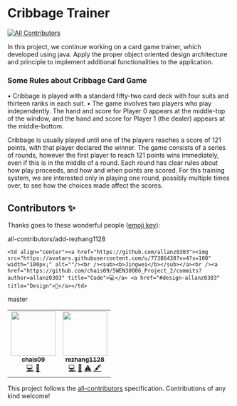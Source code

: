 # Cribbage Trainer
<!-- ALL-CONTRIBUTORS-BADGE:START - Do not remove or modify this section -->
[![All Contributors](https://img.shields.io/badge/all_contributors-2-orange.svg?style=flat-square)](#contributors-)
<!-- ALL-CONTRIBUTORS-BADGE:END -->

In this project, we continue working on a card game trainer, which developed using java.
Apply the proper object oriented design architecture and principle to implement additional functionalities to the application.

### Some Rules about Cribbage Card Game
• Cribbage is played with a standard fifty-two card deck with four suits and thirteen ranks in each suit.
• The game involves two players who play independently. The hand and score for Player 0 appears at the middle-top of the window, and the hand and score for Player 1 (the dealer) appears at the middle-bottom.

Cribbage is usually played until one of the players reaches a score of 121 points, with that player declared the winner. The game consists of a series of rounds, however the first player to reach 121 points wins immediately, even if this is in the middle of a round. Each round has clear rules about how play proceeds, and how and when points are scored. For this training system, we are interested only in playing one round, possibly multiple times over, to see how the choices made affect the scores.

## Contributors ✨

Thanks goes to these wonderful people ([emoji key](https://allcontributors.org/docs/en/emoji-key)):

<!-- ALL-CONTRIBUTORS-LIST:START - Do not remove or modify this section -->
<!-- prettier-ignore-start -->
<!-- markdownlint-disable -->
<table>
  <tr>
    <td align="center"><a href="https://chais09.github.io"><img src="https://avatars.githubusercontent.com/u/55682227?v=4?s=100" width="100px;" alt=""/><br /><sub><b>chais09</b></sub></a><br /><a href="https://github.com/chais09/SWEN30006_Project_2/commits?author=chais09" title="Code">💻</a> <a href="#design-chais09" title="Design">🎨</a></td>
all-contributors/add-rezhang1128
    <td align="center"><a href="https://github.com/rezhang1128"><img src="https://avatars.githubusercontent.com/u/82085953?v=4?s=100" width="100px;" alt=""/><br /><sub><b>rezhang1128</b></sub></a><br /><a href="https://github.com/chais09/SWEN30006_Project_2/commits?author=rezhang1128" title="Code">💻</a> <a href="#design-rezhang1128" title="Design">🎨</a> <a href="https://github.com/chais09/SWEN30006_Project_2/commits?author=rezhang1128" title="Tests">⚠️</a> <a href="#content-rezhang1128" title="Content">🖋</a></td>

    <td align="center"><a href="https://github.com/allanz0303"><img src="https://avatars.githubusercontent.com/u/77386438?v=4?s=100" width="100px;" alt=""/><br /><sub><b>Jingwei</b></sub></a><br /><a href="https://github.com/chais09/SWEN30006_Project_2/commits?author=allanz0303" title="Code">💻</a> <a href="#design-allanz0303" title="Design">🎨</a></td>
master
  </tr>
</table>

<!-- markdownlint-restore -->
<!-- prettier-ignore-end -->

<!-- ALL-CONTRIBUTORS-LIST:END -->

This project follows the [all-contributors](https://github.com/all-contributors/all-contributors) specification. Contributions of any kind welcome!
